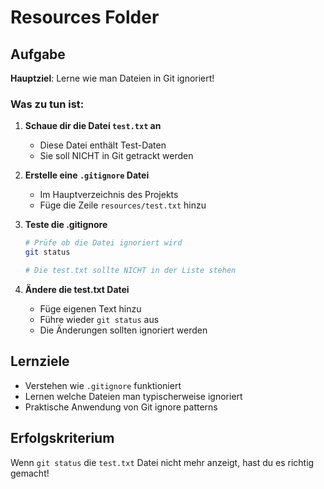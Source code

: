 # Resources Folder

## Aufgabe

**Hauptziel**: Lerne wie man Dateien in Git ignoriert!

### Was zu tun ist:

1. **Schaue dir die Datei `test.txt` an**
   - Diese Datei enthält Test-Daten
   - Sie soll NICHT in Git getrackt werden

2. **Erstelle eine `.gitignore` Datei**
   - Im Hauptverzeichnis des Projekts
   - Füge die Zeile `resources/test.txt` hinzu

3. **Teste die .gitignore**
   ```bash
   # Prüfe ob die Datei ignoriert wird
   git status

   # Die test.txt sollte NICHT in der Liste stehen
   ```

4. **Ändere die test.txt Datei**
   - Füge eigenen Text hinzu
   - Führe wieder `git status` aus
   - Die Änderungen sollten ignoriert werden

## Lernziele

- Verstehen wie `.gitignore` funktioniert
- Lernen welche Dateien man typischerweise ignoriert
- Praktische Anwendung von Git ignore patterns

## Erfolgskriterium

Wenn `git status` die `test.txt` Datei nicht mehr anzeigt, hast du es richtig gemacht!